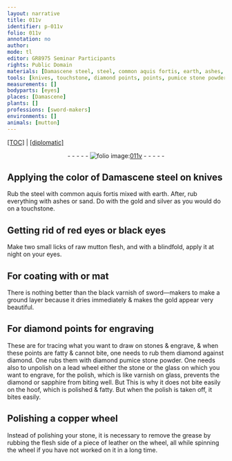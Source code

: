 ```yaml
---
layout: narrative
title: 011v
identifier: p-011v
folio: 011v
annotation: no
author:
mode: tl
editor: GR8975 Seminar Participants
rights: Public Domain
materials: [Damascene steel, steel, common aquis fortis, earth, ashes, sand, gold, silver, raw mutton flesh, or mat, diamond, stones, pumice stone powder, lead, stone, glass, varnish, sapphire, hoof, copper, leather]
tools: [knives, touchstone, diamond points, points, pumice stone powder, lead wheel, copper wheel, wheel]
measurements: []
bodyparts: [eyes]
places: [Damascene]
plants: []
professions: [sword-makers]
environments: []
animals: [mutton]
---
```


<p><a href="{{ site.baseurl }}/translation/">[TOC]</a> | <a href="{{ site.baseurl }}/texts/p-011v_tc/" target="_blank">[diplomatic]</a></p><div class="folio" align="center">- - - - - <a href="http://gallica.bnf.fr/ark:/12148/btv1b10500001g/f28.image" target="_blank"><img src="https://cu-mkp.github.io/2017-workshop-edition/assets/photo-icon.png" alt="folio image: " style="display:inline-block; margin-bottom:-3px;"/>011v</a> - - - - - </div>  
  

## Applying the color of <span class="m"><span class="pl">Damascene</span> steel</span> on <span class="tl">knives</span>

 
Rub the <span class="m">steel</span> with <span class="m">common aquis fortis</span> mixed with <span class="m">earth</span>. After, rub everything with <span class="m">ashes</span> or <span class="m">sand</span>. Do with the <span class="m">gold</span> and <span class="m">silver</span> as you would do on a <span class="tl">touchstone</span>.

 
  

## Getting rid of red <span class="bp">eyes</span> or black <span class="bp">eyes</span>

 
Make two small licks of <span class="m">raw <span class="al">mutton</span> flesh</span>, and with a blindfold, apply it at night on your <span class="bp">eyes</span>.

 
  

## For coating with <span class="m">or mat</span>

 
There is nothing better than the black varnish of <span class="pro">sword—makers</span> to make a ground layer because it dries immediately & makes the <span class="m">gold</span> appear very beautiful.
 
 
  

## For <span class="tl"><span class="m">diamond</span> points</span> for engraving

 
These are for tracing what you want to draw on <span class="m">stones</span> & engrave, & when these <span class="tl">points</span> are fatty & cannot bite, one needs to rub them <span class="m">diamond</span> against <span class="m">diamond</span>. One rubs them with <span class="del">diamond</span> <span class="tl"><span class="m">pumice stone powder</span></span>. One needs also to unpolish on a <span class="tl"><span class="m">lead</span> wheel</span> either the <span class="m">stone</span> or the <span class="m">glass</span> on which you want to engrave, for the polish, which is like <span class="m">varnish</span> on <span class="m">glass</span>, prevents the <span class="m">diamond</span> or <span class="m">sapphire</span> from biting well. <span class="del">But</span> This is why it does not bite easily on the <span class="m">hoof</span>, which is polished & fatty. But when the polish is taken off, it bites easily.

 
  

## Polishing a <span class="tl"><span class="m">copper</span> wheel</span>

 
Instead of polishing your <span class="m">stone</span>, it is necessary to remove the grease by rubbing the flesh side of a piece of <span class="m">leather</span> <span class="sup">on the <span class="tl">wheel</span></span>, all while spinning the <span class="tl">wheel</span> if you have not worked on it in a long time.


